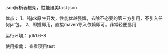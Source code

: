 json解析器框架，性能媲美fast json


优点：
1、纯jdk原生开发，性能优越强悍，去除不必要的第三方引用，不引入任何jar包。
2、即插即用，直接maven导入依赖即可。非常轻便易用



运行环境：
jdk1.6-8


使用指南：
查看项目test
